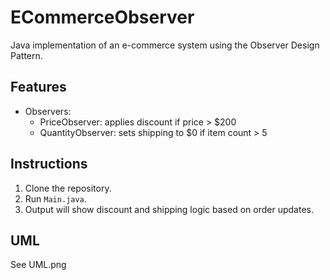 # ECommerceObserver

Java implementation of an e-commerce system using the Observer Design Pattern.

## Features
- Observers:
  - PriceObserver: applies discount if price > $200
  - QuantityObserver: sets shipping to $0 if item count > 5

## Instructions
1. Clone the repository.
2. Run `Main.java`.
3. Output will show discount and shipping logic based on order updates.

## UML
See UML.png
